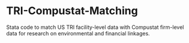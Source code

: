 # TRI-Compustat-Matching
Stata code to match US TRI facility-level data with Compustat firm-level data for research on environmental and financial linkages.
